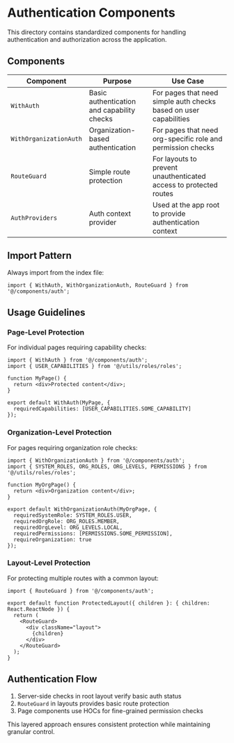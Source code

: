 # Authentication Components

This directory contains standardized components for handling authentication and authorization across the application.

## Components

| Component | Purpose | Use Case |
|-----------|---------|----------|
| `WithAuth` | Basic authentication and capability checks | For pages that need simple auth checks based on user capabilities |
| `WithOrganizationAuth` | Organization-based authentication | For pages that need org-specific role and permission checks |
| `RouteGuard` | Simple route protection | For layouts to prevent unauthenticated access to protected routes |
| `AuthProviders` | Auth context provider | Used at the app root to provide authentication context |

## Import Pattern

Always import from the index file:

```tsx
import { WithAuth, WithOrganizationAuth, RouteGuard } from '@/components/auth';
```

## Usage Guidelines

### Page-Level Protection

For individual pages requiring capability checks:

```tsx
import { WithAuth } from '@/components/auth';
import { USER_CAPABILITIES } from '@/utils/roles/roles';

function MyPage() {
  return <div>Protected content</div>;
}

export default WithAuth(MyPage, {
  requiredCapabilities: [USER_CAPABILITIES.SOME_CAPABILITY]
});
```

### Organization-Level Protection

For pages requiring organization role checks:

```tsx
import { WithOrganizationAuth } from '@/components/auth';
import { SYSTEM_ROLES, ORG_ROLES, ORG_LEVELS, PERMISSIONS } from '@/utils/roles/roles';

function MyOrgPage() {
  return <div>Organization content</div>;
}

export default WithOrganizationAuth(MyOrgPage, {
  requiredSystemRole: SYSTEM_ROLES.USER,
  requiredOrgRole: ORG_ROLES.MEMBER,
  requiredOrgLevel: ORG_LEVELS.LOCAL,
  requiredPermissions: [PERMISSIONS.SOME_PERMISSION],
  requireOrganization: true
});
```

### Layout-Level Protection

For protecting multiple routes with a common layout:

```tsx
import { RouteGuard } from '@/components/auth';

export default function ProtectedLayout({ children }: { children: React.ReactNode }) {
  return (
    <RouteGuard>
      <div className="layout">
        {children}
      </div>
    </RouteGuard>
  );
}
```

## Authentication Flow

1. Server-side checks in root layout verify basic auth status
2. `RouteGuard` in layouts provides basic route protection 
3. Page components use HOCs for fine-grained permission checks

This layered approach ensures consistent protection while maintaining granular control. 
